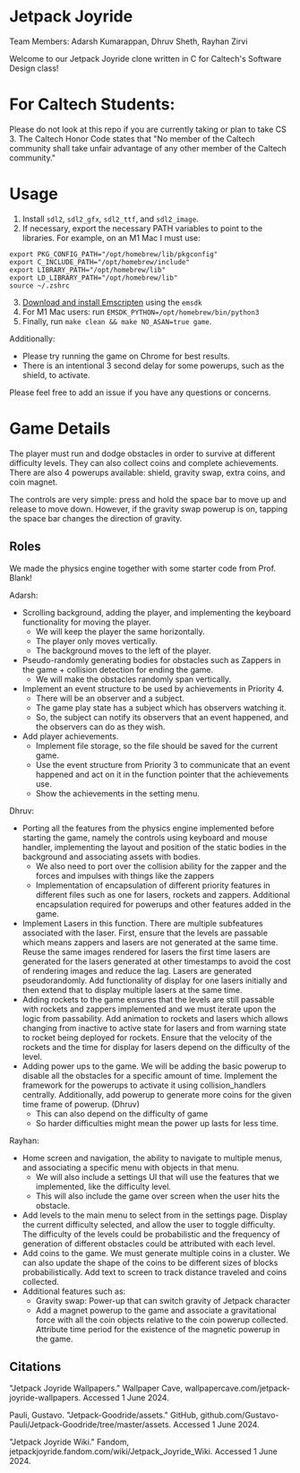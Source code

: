 # Jetpack Joyride

Team Members: Adarsh Kumarappan, Dhruv Sheth, Rayhan Zirvi

Welcome to our Jetpack Joyride clone written in C for Caltech's Software Design class!

# For Caltech Students:
Please do not look at this repo if you are currently taking or plan to take CS 3. The Caltech Honor Code states that "No member of the Caltech community shall take unfair advantage of any other member of the Caltech community."

# Usage
1. Install `sdl2`, `sdl2_gfx`, `sdl2_ttf`, and `sdl2_image`.
2. If necessary, export the necessary PATH variables to point to the libraries. For example, on an M1 Mac I must use:
```
export PKG_CONFIG_PATH="/opt/homebrew/lib/pkgconfig"
export C_INCLUDE_PATH="/opt/homebrew/include"
export LIBRARY_PATH="/opt/homebrew/lib"
export LD_LIBRARY_PATH="/opt/homebrew/lib"
source ~/.zshrc
```
3. [Download and install Emscripten](https://emscripten.org/docs/getting_started/downloads.html) using the `emsdk`
4. For M1 Mac users: run `EMSDK_PYTHON=/opt/homebrew/bin/python3`
5. Finally, run `make clean && make NO_ASAN=true game`.

Additionally:
- Please try running the game on Chrome for best results.
- There is an intentional 3 second delay for some powerups, such as the shield, to activate.

Please feel free to add an issue if you have any questions or concerns.

# Game Details

The player must run and dodge obstacles in order to survive at different difficulty levels. They can also collect coins and complete achievements. There are also 4 powerups available: shield, gravity swap, extra coins, and coin magnet.

The controls are very simple: press and hold the space bar to move up and release to move down. However, if the gravity swap powerup is on, tapping the space bar changes the direction of gravity.

## Roles

We made the physics engine together with some starter code from Prof. Blank!

Adarsh:
- Scrolling background, adding the player, and implementing the keyboard functionality for moving the player.
    - We will keep the player the same horizontally.
    - The player only moves vertically.
    - The background moves to the left of the player.
- Pseudo-randomly generating bodies for obstacles such as Zappers in the game + collision detection for ending the game.
    - We will make the obstacles randomly span vertically.
- Implement an event structure to be used by achievements in Priority 4.
    - There will be an observer and a subject.
    - The game play state has a subject which has observers watching it.
    - So, the subject can notify its observers that an event happened, and the observers can do as they wish.
- Add player achievements.
    - Implement file storage, so the file should be saved for the current game.
    - Use the event structure from Priority 3 to communicate that an event happened and act on it in the function pointer that the achievements use.
    - Show the achievements in the setting menu.

Dhruv:
- Porting all the features from the physics engine implemented before starting the game, namely the controls using keyboard and mouse handler, implementing the layout and position of the static bodies in the background and associating assets with bodies.
    - We also need to port over the collision ability for the zapper and the forces and impulses with things like the zappers
    - Implementation of encapsulation of different priority features in different files such as one for lasers, rockets and zappers. Additional encapsulation required for powerups and other features added in the game.
- Implement Lasers in this function. There are multiple subfeatures associated with the laser. First, ensure that the levels are passable which means zappers and lasers are not generated at the same time. Reuse the same images rendered for lasers the first time lasers are generated for the lasers generated at other timestamps to avoid the cost of rendering images and reduce the lag. Lasers are generated pseudorandomly. Add functionality of display for one lasers initially and then extend that to display multiple lasers at the same time.
- Adding rockets to the game ensures that the levels are still passable with rockets and zappers implemented and we must iterate upon the logic from passability. Add animation to rockets and lasers which allows changing from inactive to active state for lasers and from warning state to rocket being deployed for rockets. Ensure that the velocity of the rockets and the time for display for lasers depend on the difficulty of the level.
- Adding power ups to the game. We will be adding the basic powerup to disable all the obstacles for a specific amount of time. Implement the framework for the powerups to activate it using collision_handlers centrally. Additionally, add powerup to generate more coins for the given time frame of powerup. (Dhruv)
    - This can also depend on the difficulty of game
    - So harder difficulties might mean the power up lasts for less time.

Rayhan:
- Home screen and navigation, the ability to navigate to multiple menus, and associating a specific menu with objects in that menu.
    - We will also include a settings UI that will use the features that we implemented, like the difficulty level.
    - This will also include the game over screen when the user hits the obstacle.
- Add levels to the main menu to select from in the settings page. Display the current difficulty selected, and allow the user to toggle difficulty. The difficulty of the levels could be probabilistic and the frequency of generation of different obstacles could be attributed with each level.
- Add coins to the game. We must generate multiple coins in a cluster. We can also update the shape of the coins to be different sizes of blocks probabilistically. Add text to screen to track distance traveled and coins collected.
- Additional features such as:
    - Gravity swap: Power-up that can switch gravity of Jetpack character
    - Add a magnet powerup to the game and associate a gravitational force with all the coin objects relative to the coin powerup collected. Attribute time period for the existence of the magnetic powerup in the game.

## Citations

"Jetpack Joyride Wallpapers." Wallpaper Cave, wallpapercave.com/jetpack-joyride-wallpapers. Accessed 1 June 2024.

Pauli, Gustavo. "Jetpack-Goodride/assets." GitHub, github.com/Gustavo-Pauli/Jetpack-Goodride/tree/master/assets. Accessed 1 June 2024.

"Jetpack Joyride Wiki." Fandom, jetpackjoyride.fandom.com/wiki/Jetpack_Joyride_Wiki. Accessed 1 June 2024.

